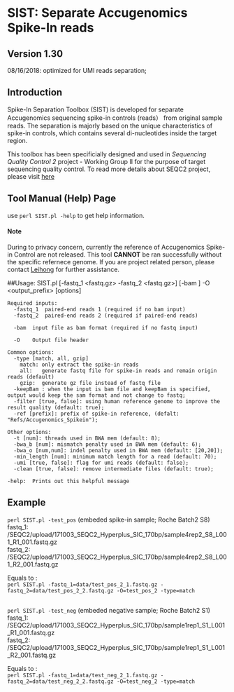 # SIST: Separate Accugenomics Spike-In reads
## Version 1.30

08/16/2018: optimized for UMI reads separation; 

## Introduction

Spike-In Separation Toolbox (SIST) is developed for separate Accugenomics sequencing spike-in controls (reads） from original sample reads. The separation is majorly based on the unique characteristics of spike-in controls, which contains several di-nucleotides inside the target region.  

This toolbox has been specificially designed and used in *Sequencing Quality Control 2* project - Working Group II for the purpose of target sequencing quality control. To read more details about SEQC2 project, please visit [here](https://www.fda.gov/ScienceResearch/BioinformaticsTools/MicroarrayQualityControlProject/ucm507935.htm)   

## Tool Manual (Help) Page
use `perl SIST.pl -help` to get help information.

#### **Note**
During to privacy concern, currently the reference of Accugenomics Spike-in Control are not released. This tool **CANNOT** be ran successfully without the specific refernece genome. If you are project related person, please contact [Leihong](mailto:leihong.wu@fda.hhs.gov) for further assistance.  

##Usage:
    SIST.pl [-fastq_1 <fastq.gz> -fastq_2 <fastq.gz>] [-bam <bam>] -O <output_prefix> [options]
    
    Required inputs:
      -fastq_1  paired-end reads 1 (required if no bam input)
      -fastq_2  paired-end reads 2 (required if paired-end reads)
    
      -bam  input file as bam format (required if no fastq input)
    
      -O    Output file header 
    
    Common options:
      -type [match, all, gzip] 
        match: only extract the spike-in reads 
        all:   generate fastq file for spike-in reads and remain origin reads (default)
        gzip:  generate gz file instead of fastq file
      -keepBam : when the input is bam file and keepBam is specified, output would keep the sam format and not change to fastq; 
      -filter [true, false]: using human reference genome to improve the result quality (default: true);
      -ref [prefix]: prefix of spike-in reference, (defalt: "Refs/Accugenomics_Spikein");
      
    Other options:
      -t [num]: threads used in BWA mem (default: 8);
      -bwa_b [num]: mismatch penalty used in BWA mem (default: 6);
      -bwa_o [num,num]: indel penalty used in BWA mem (default: [20,20]);
      -min_length [num]: minimum match length for a read (default: 70);
      -umi [true, false]: flag for umi reads (default: false);
      -clean [true, false]: remove intermediate files (default: true);
      
    -help:  Prints out this helpful message

## Example 

`perl SIST.pl -test_pos` (embeded spike-in sample; Roche Batch2 S8)  
	fastq_1: /SEQC2/upload/171003_SEQC2_Hyperplus_SIC_170bp/sample4rep2_S8_L001_R1_001.fastq.gz  
	fastq_2: /SEQC2/upload/171003_SEQC2_Hyperplus_SIC_170bp/sample4rep2_S8_L001_R2_001.fastq.gz  

Equals to :  
`perl SIST.pl -fastq_1=data/test_pos_2_1.fastq.gz -fastq_2=data/test_pos_2_2.fastq.gz -O=test_pos_2 -type=match`
	
##	
	
`perl SIST.pl -test_neg` (embeded negative sample; Roche Batch2 S1)  
	fastq_1: /SEQC2/upload/171003_SEQC2_Hyperplus_SIC_170bp/sample1rep1_S1_L001_R1_001.fastq.gz  
	fastq_2: /SEQC2/upload/171003_SEQC2_Hyperplus_SIC_170bp/sample1rep1_S1_L001_R2_001.fastq.gz  

Equals to :  
`perl SIST.pl -fastq_1=data/test_neg_2_1.fastq.gz -fastq_2=data/test_neg_2_2.fastq.gz -O=test_neg_2 -type=match`
